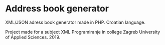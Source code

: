 # Address book generator

XML/JSON adress book generator made in PHP.
Croatian language.

Project made for a subject XML Programiranje in college Zagreb University of Applied Sciences.
2019.
